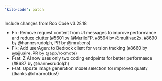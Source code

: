 ```yaml
---
"kilo-code": patch
---
```


Include changes from Roo Code v3.28.18

- Fix: Remove request content from UI messages to improve performance and reduce clutter (#5601 by @MuriloFP, #8594 by @multivac2x, #8690 by @hannesrudolph, PR by @mrubens)
- Fix: Add userAgent to Bedrock client for version tracking (#8660 by @ajjuaire, PR by @app/roomote)
- Feat: Z AI now uses only two coding endpoints for better performance (#8687 by @hannesrudolph)
- Feat: Update image generation model selection for improved quality (thanks @chrarnoldus!)
